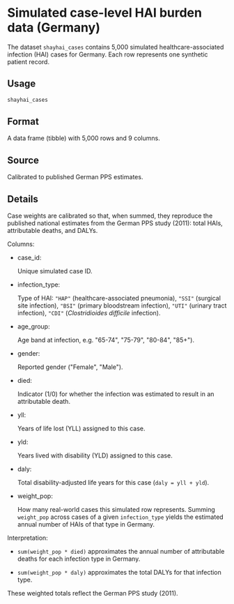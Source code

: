 # Simulated case-level HAI burden data (Germany)

The dataset `shayhai_cases` contains 5,000 simulated
healthcare-associated infection (HAI) cases for Germany. Each row
represents one synthetic patient record.

## Usage

``` r
shayhai_cases
```

## Format

A data frame (tibble) with 5,000 rows and 9 columns.

## Source

Calibrated to published German PPS estimates.

## Details

Case weights are calibrated so that, when summed, they reproduce the
published national estimates from the German PPS study (2011): total
HAIs, attributable deaths, and DALYs.

Columns:

- case_id:

  Unique simulated case ID.

- infection_type:

  Type of HAI: `"HAP"` (healthcare-associated pneumonia), `"SSI"`
  (surgical site infection), `"BSI"` (primary bloodstream infection),
  `"UTI"` (urinary tract infection), `"CDI"` (*Clostridioides difficile*
  infection).

- age_group:

  Age band at infection, e.g. "65-74", "75-79", "80-84", "85+").

- gender:

  Reported gender ("Female", "Male").

- died:

  Indicator (1/0) for whether the infection was estimated to result in
  an attributable death.

- yll:

  Years of life lost (YLL) assigned to this case.

- yld:

  Years lived with disability (YLD) assigned to this case.

- daly:

  Total disability-adjusted life years for this case
  (`daly = yll + yld`).

- weight_pop:

  How many real-world cases this simulated row represents. Summing
  `weight_pop` across cases of a given `infection_type` yields the
  estimated annual number of HAIs of that type in Germany.

Interpretation:

- `sum(weight_pop * died)` approximates the annual number of
  attributable deaths for each infection type in Germany.

- `sum(weight_pop * daly)` approximates the total DALYs for that
  infection type.

These weighted totals reflect the German PPS study (2011).

